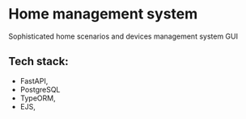 # Home management system
Sophisticated home scenarios and devices management system GUI

## Tech stack:
* FastAPI,
* PostgreSQL
* TypeORM,
* EJS,
